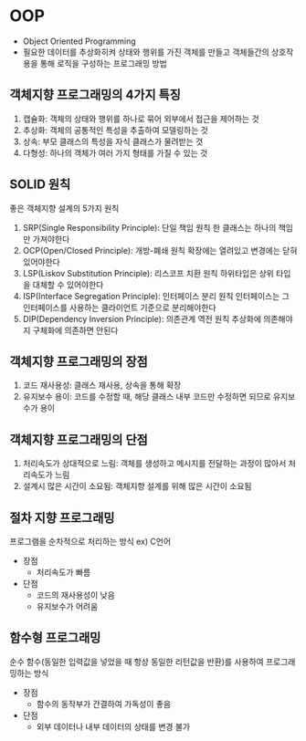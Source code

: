 # OOP
- Object Oriented Programming
- 필요한 데이터를 추상화히켜 상태와 행위를 가진 객체를 만들고 객체들간의 상호작용을 통해 로직을 구성하는 프로그래밍 방법

## 객체지향 프로그래밍의 4가지 특징
1. 캡슐화: 객체의 상태와 행위를 하나로 묶어 외부에서 접근을 제어하는 것
2. 추상화: 객체의 공통적인 특성을 추출하여 모델링하는 것
3. 상속: 부모 클래스의 특성을 자식 클래스가 물려받는 것
4. 다형성: 하나의 객체가 여러 가지 형태를 가질 수 있는 것

## SOLID 원칙
좋은 객체지향 설계의 5가지 원칙
1. SRP(Single Responsibility Principle): 단일 책임 원칙
   한 클래스는 하나의 책임만 가져야한다
2. OCP(Open/Closed Principle): 개방-폐쇄 원칙
   확장에는 열려있고 변경에는 닫혀있어야한다
3. LSP(Liskov Substitution Principle): 리스코프 치환 원칙
   하위타입은 상위 타입을 대체할 수 있어야한다
4. ISP(Interface Segregation Principle): 인터페이스 분리 원칙
   인터페이스는 그 인터페이스를 사용하는 클라이언트 기준으로 분리해야한다
5. DIP(Dependency Inversion Principle): 의존관계 역전 원칙
   추상화에 의존해야지 구체화에 의존하면 안된다

## 객체지향 프로그래밍의 장점
1. 코드 재사용성: 클래스 재사용, 상속을 통해 확장
2. 유지보수 용이: 코드를 수정할 때, 해당 클래스 내부 코드만 수정하면 되므로 유지보수가 용이

## 객체지향 프로그래밍의 단점
1. 처리속도가 상대적으로 느림: 객체를 생성하고 메시지를 전달하는 과정이 많아서 처리속도가 느림
2. 설계시 많은 시간이 소요됨: 객체지향 설계를 위해 많은 시간이 소요됨

## 절차 지향 프로그래밍
프로그램을 순차적으로 처리하는 방식 ex) C언어
- 장점
   - 처리속도가 빠름
- 단점
  - 코드의 재사용성이 낮음
  - 유지보수가 어려움

## 함수형 프로그래밍
순수 함수(동일한 입력값을 넣었을 때 항상 동일한 리턴값을 반환)를 사용하여 프로그래밍하는 방식
- 장점
   - 함수의 동작부가 간결하여 가독성이 좋음
- 단점
   - 외부 데이터나 내부 데이터의 상태를 변경 불가
